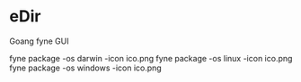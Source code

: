 # eDir
Goang fyne GUI

fyne package -os darwin -icon ico.png
fyne package -os linux -icon ico.png
fyne package -os windows -icon ico.png
